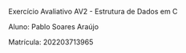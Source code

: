 Exercício Avaliativo AV2 - Estrutura de Dados em C

Aluno: Pablo Soares Araújo

Matrícula: 202203713965
